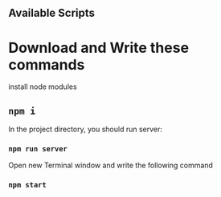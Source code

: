 

## Available Scripts


# Download and Write these commands

install node modules
## `npm i` 

In the project directory, you should run server:
### `npm run server`

Open new Terminal window and write the following command
### `npm start`


